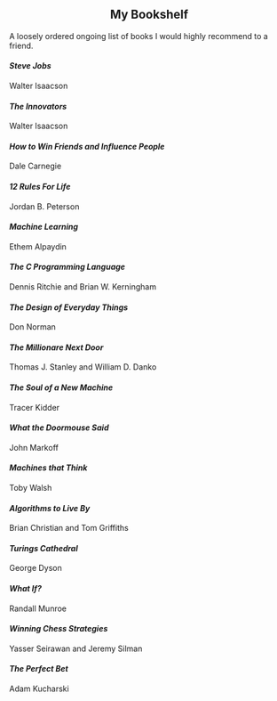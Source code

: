 <h2 align = "center"> My Bookshelf</h2>
A loosely ordered ongoing list of books I would highly recommend to a friend.

#### *Steve Jobs*
Walter Isaacson

#### *The Innovators*
Walter Isaacson

#### *How to Win Friends and Influence People*
Dale Carnegie

#### *12 Rules For Life*
Jordan B. Peterson

#### *Machine Learning*
Ethem Alpaydin

#### *The C Programming Language*
Dennis Ritchie and Brian W. Kerningham

#### *The Design of Everyday Things*
Don Norman

#### *The Millionare Next Door*
Thomas J. Stanley and William D. Danko

#### *The Soul of a New Machine*
Tracer Kidder

#### *What the Doormouse Said*
John Markoff

#### *Machines that Think*
Toby Walsh

#### *Algorithms to Live By*
Brian Christian and Tom Griffiths

#### *Turings Cathedral*
George Dyson

#### *What If?*
Randall Munroe

#### *Winning Chess Strategies*
Yasser Seirawan and Jeremy Silman

#### *The Perfect Bet*
Adam Kucharski